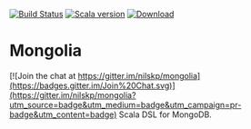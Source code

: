 [![Build Status](https://drone.io/github.com/nilskp/mongolia/status.png)](https://drone.io/github.com/nilskp/mongolia/latest)
[![Scala version](https://img.shields.io/badge/scala-2.11-orange.svg)](http://www.scala-lang.org/api/2.11.6/)
[ ![Download](https://api.bintray.com/packages/nilskp/maven/Mongolia/images/download.svg) ](https://bintray.com/nilskp/maven/Mongolia/_latestVersion#files)

Mongolia
========

[![Join the chat at https://gitter.im/nilskp/mongolia](https://badges.gitter.im/Join%20Chat.svg)](https://gitter.im/nilskp/mongolia?utm_source=badge&utm_medium=badge&utm_campaign=pr-badge&utm_content=badge)
Scala DSL for MongoDB.
